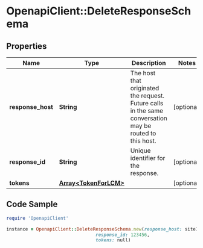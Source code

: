 # OpenapiClient::DeleteResponseSchema

## Properties

Name | Type | Description | Notes
------------ | ------------- | ------------- | -------------
**response_host** | **String** | The host that originated the request. Future calls in the same conversation may be routed to this host.  | [optional] 
**response_id** | **String** | Unique identifier for the response.  | [optional] 
**tokens** | [**Array&lt;TokenForLCM&gt;**](TokenForLCM.md) |  | [optional] 

## Code Sample

```ruby
require 'OpenapiClient'

instance = OpenapiClient::DeleteResponseSchema.new(response_host: site1.mastercard.com,
                                 response_id: 123456,
                                 tokens: null)
```


